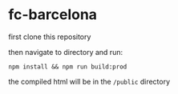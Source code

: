 # fc-barcelona

first clone this repository

then navigate to directory and run:

````
npm install && npm run build:prod
````

the compiled html will be in the ````/public```` directory
